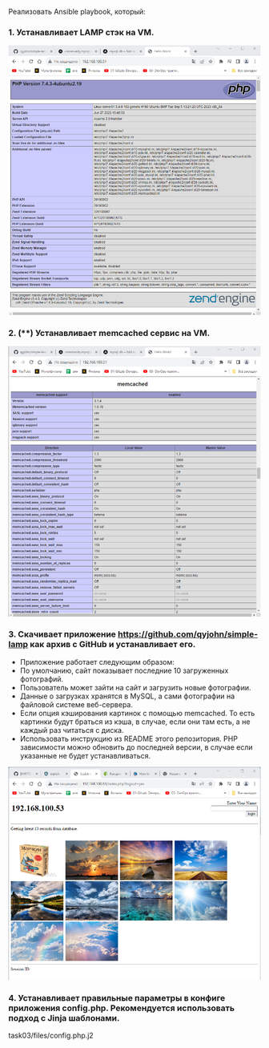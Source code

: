 Реализовать Ansible playbook, который:
### 1. Устанавливает LAMP стэк на VM.

![Alt text](image/task1.png)

### 2. (**) Устанавливает memcached сервис на VM.

![Alt text](image/task2.png)

### 3. Скачивает приложение https://github.com/qyjohn/simple-lamp как архив с GitHub и устанавливает его.
- Приложение работает следующим образом:
- По умолчанию, сайт показывает последние 10 загруженных фотографий.
- Пользователь может зайти на сайт и загрузить новые фотографии.
- Данные о загрузках хранятся в MySQL, а сами фотографии на файловой системе веб-сервера.
- Если опция кэширования картинок с помощью memcached. То есть картинки будут браться из кэша, в случае, если они там есть, а не каждый раз читаться с диска.
- Использовать инструкцию из README этого репозитория. PHP зависимости можно обновить до последней версии, в случае если указанные не будет устанавливаться.

![Alt text](image/task3.png)

### 4. Устанавливает правильные параметры в конфиге приложения config.php. Рекомендуется использовать подход с Jinja шаблонами.

task03/files/config.php.j2
